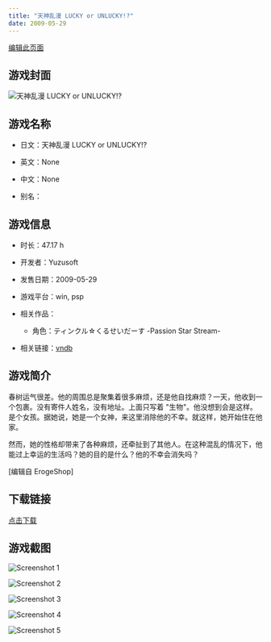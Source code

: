 ```yaml
---
title: "天神乱漫 LUCKY or UNLUCKY!?"
date: 2009-05-29
---
```

[编辑此页面](https://github.com/ACG-3/ADV3-source/blob/main/source/_posts/games/%E5%A4%A9%E7%A5%9E%E4%B9%B1%E6%BC%AB%20LUCKY%20or%20UNLUCKY%21.md)

## 游戏封面

![天神乱漫 LUCKY or UNLUCKY!?](https%3A//pan.timero.xyz/onedrive/img_lib_001/%E5%A4%A9%E7%A5%9E%E4%B9%B1%E6%BC%AB%20LUCKY%20or%20UNLUCKY%21_cover.avif)


## 游戏名称

- 日文：天神乱漫 LUCKY or UNLUCKY!?
- 英文：None
- 中文：None

- 别名：


## 游戏信息

- 时长：47.17 h
- 开发者：Yuzusoft
- 发售日期：2009-05-29
- 游戏平台：win, psp
- 相关作品：
   - 角色：ティンクル☆くるせいだーす -Passion Star Stream-

- 相关链接：[vndb](https://vndb.org/v1322)


## 游戏简介

春树运气很差。他的周围总是聚集着很多麻烦，还是他自找麻烦？一天，他收到一个包裹。没有寄件人姓名，没有地址。上面只写着 "生物"。他没想到会是这样。是个女孩。据她说，她是一个女神，来这里消除他的不幸。就这样，她开始住在他家。

然而，她的性格却带来了各种麻烦，还牵扯到了其他人。在这种混乱的情况下，他能过上幸运的生活吗？她的目的是什么？他的不幸会消失吗？

[编辑自 ErogeShop]


## 下载链接

[点击下载](https://pan.timero.xyz/onedrive/adv_lib_001/%E5%A4%A9%E7%A5%9E%E4%B9%B1%E6%BC%AB%20LUCKY%20or%20UNLUCKY%21)


## 游戏截图


![Screenshot 1](https%3A//pan.timero.xyz/onedrive/img_lib_001/%E5%A4%A9%E7%A5%9E%E4%B9%B1%E6%BC%AB%20LUCKY%20or%20UNLUCKY%21_Screenshot_1.avif)

![Screenshot 2](https%3A//pan.timero.xyz/onedrive/img_lib_001/%E5%A4%A9%E7%A5%9E%E4%B9%B1%E6%BC%AB%20LUCKY%20or%20UNLUCKY%21_Screenshot_2.avif)

![Screenshot 3](https%3A//pan.timero.xyz/onedrive/img_lib_001/%E5%A4%A9%E7%A5%9E%E4%B9%B1%E6%BC%AB%20LUCKY%20or%20UNLUCKY%21_Screenshot_3.avif)

![Screenshot 4](https%3A//pan.timero.xyz/onedrive/img_lib_001/%E5%A4%A9%E7%A5%9E%E4%B9%B1%E6%BC%AB%20LUCKY%20or%20UNLUCKY%21_Screenshot_4.avif)

![Screenshot 5](https%3A//pan.timero.xyz/onedrive/img_lib_001/%E5%A4%A9%E7%A5%9E%E4%B9%B1%E6%BC%AB%20LUCKY%20or%20UNLUCKY%21_Screenshot_5.avif)

